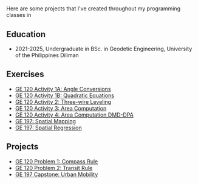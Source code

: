 #  
Here are some projects that I've created throughout my programming classes in 

## Education
- 2021-2025, Undergraduate in BSc. in Geodetic Engineering, University of the Philippines Diliman

## Exercises
- [GE 120 Activity 1A: Angle Conversions](Macam_ME1A.py)
- [GE 120 Activity 1B: Quadratic Equations](Macam_ME1B.py)
- [GE 120 Activity 2: Three-wire Leveling](Macam_ME2.py)
- [GE 120 Activity 3: Area Computation](Macam_ME3.py)
- [GE 120 Activity 4: Area Computation DMD-DPA](Macam_ME4.py)
- [GE 197: Spatial Mapping](https://colab.research.google.com/drive/12TJdVb5seqXjOkbRv1WaIITCqioxdadh?authuser=2)
- [GE 197: Spatial Regression](https://colab.research.google.com/drive/1hnbAIRSAeS0qp_MkvhyU1eXQCyi-Cv__?usp=sharing)

## Projects
- [GE 120 Problem 1: Compass Rule](Macam_MP1.py)
- [GE 120 Problem 2: Transit Rule](Macam_MP2.py)
- [GE 197 Capstone: Urban Mobility](https://colab.research.google.com/drive/1nsumm6Yw9DMYCFTzMou6Oto74fVhbw95?usp=drive_link)
